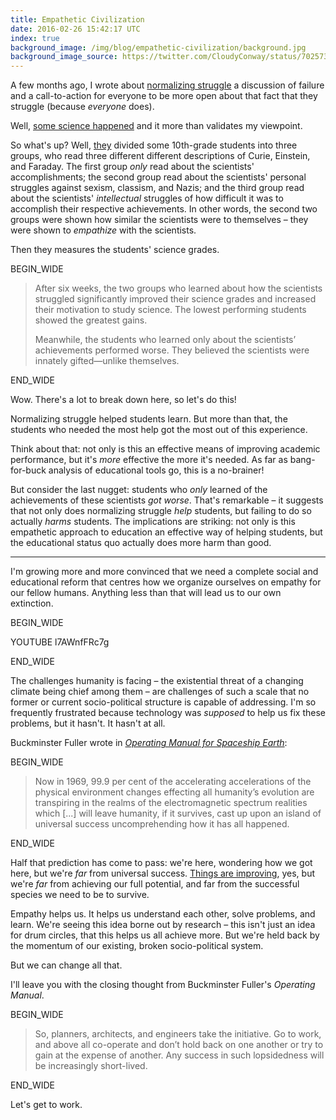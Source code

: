 ```yaml
---
title: Empathetic Civilization
date: 2016-02-26 15:42:17 UTC
index: true
background_image: /img/blog/empathetic-civilization/background.jpg
background_image_source: https://twitter.com/CloudyConway/status/702573726831927297
---
```


A few months ago, I wrote about [normalizing struggle](/blog/normalizing-struggle/) a discussion of failure and a call-to-action for everyone to be more open about that fact that they struggle (because _everyone_ does).

Well, [some science happened](http://qz.com/622749/teens-do-better-in-science-when-they-know-einstein-and-curie-also-struggled/) and it more than validates my viewpoint. 

<!-- more -->

So what's up? Well, [they](https://www.sciencedaily.com/releases/2016/02/160211141337.htm) divided some 10th-grade students into three groups, who read three different different descriptions of Curie, Einstein, and Faraday. The first group _only_ read about the scientists' accomplishments; the second group read about the scientists' personal struggles against sexism, classism, and Nazis; and the third group read about the scientists' _intellectual_ struggles of how difficult it was to accomplish their respective achievements. In other words, the second two groups were shown how similar the scientists were to themselves – they were shown to _empathize_ with the scientists.

Then they measures the students' science grades.

BEGIN_WIDE

> After six weeks, the two groups who learned about how the scientists struggled significantly improved their science grades and increased their motivation to study science. The lowest performing students showed the greatest gains.
>
> Meanwhile, the students who learned only about the scientists’ achievements performed worse. They believed the scientists were innately gifted—unlike themselves.

END_WIDE

Wow. There's a lot to break down here, so let's do this!

Normalizing struggle helped students learn. But more than that, the students who needed the most help got the most out of this experience.

Think about that: not only is this an effective means of improving academic performance, but it's _more_ effective the more it's needed. As far as bang-for-buck analysis of educational tools go, this is a no-brainer!

But consider the last nugget: students who _only_ learned of the achievements of these scientists _got worse_. That's remarkable – it suggests that not only does normalizing struggle _help_ students, but failing to do so actually _harms_ students. The implications are striking: not only is this empathetic approach to education an effective way of helping students, but the educational status quo actually does more harm than good.

---

I'm growing more and more convinced that we need a complete social and educational reform that centres how we organize ourselves on empathy for our fellow humans. Anything less than that will lead us to our own extinction.

BEGIN_WIDE

YOUTUBE l7AWnfFRc7g 

END_WIDE

The challenges humanity is facing – the existential threat of a changing climate being chief among them – are challenges of such a scale that no former or current socio-political structure is capable of addressing. I'm so frequently frustrated because technology was _supposed_ to help us fix these problems, but it hasn't. It hasn't at all.

Buckminster Fuller wrote in [_Operating Manual for Spaceship Earth_](http://amzn.to/1QKKTrf):

BEGIN_WIDE

> Now in 1969, 99.9 per cent of the accelerating accelerations of the physical environment changes effecting all humanity’s evolution are transpiring in the realms of the electromagnetic spectrum realities which [...] will leave humanity, if it survives, cast up upon an island of universal success uncomprehending how it has all happened.

END_WIDE

Half that prediction has come to pass: we're here, wondering how we got here, but we're _far_ from universal success. [Things are improving](https://www.youtube.com/watch?v=Sm5xF-UYgdg), yes, but we're _far_ from achieving our full potential, and far from the successful species we need to be to survive. 

Empathy helps us. It helps us understand each other, solve problems, and learn. We're seeing this idea borne out by research – this isn't just an idea for drum circles, that this helps us all achieve more. But we're held back by the momentum of our existing, broken socio-political system.

But we can change all that.

I'll leave you with the closing thought from Buckminster Fuller's _Operating Manual_.

BEGIN_WIDE

> So, planners, architects, and engineers take the initiative. Go to work, and above all co-operate and don’t hold back on one another or try to gain at the expense of another. Any success in such lopsidedness will be increasingly short-lived.

END_WIDE

Let's get to work.
